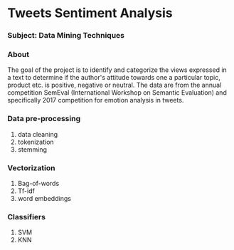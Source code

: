 # Tweets Sentiment Analysis

### Subject: Data Mining Techniques

### About
The goal of the project is to identify and categorize the views expressed in a
text to determine if the author's attitude towards one
a particular topic, product etc. is positive, negative or neutral.
The data are from the annual competition
SemEval (International Workshop on Semantic Evaluation) and specifically
2017 competition for emotion analysis in tweets.

### Data pre-processing
1) data cleaning
2) tokenization
3) stemming

### Vectorization
1) Bag-of-words
2) Tf-idf
3) word embeddings

### Classifiers
1) SVM
2) KNN
